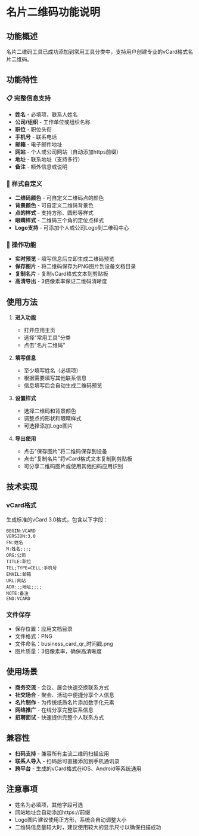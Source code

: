 # 名片二维码功能说明

## 功能概述

名片二维码工具已成功添加到常用工具分类中，支持用户创建专业的vCard格式名片二维码。

## 功能特性

### 📋 完整信息支持
- **姓名** - 必填项，联系人姓名
- **公司/组织** - 工作单位或组织名称
- **职位** - 职位头衔
- **手机号** - 联系电话
- **邮箱** - 电子邮件地址
- **网站** - 个人或公司网站（自动添加https前缀）
- **地址** - 联系地址（支持多行）
- **备注** - 额外信息或说明

### 🎨 样式自定义
- **二维码颜色** - 可自定义二维码点的颜色
- **背景颜色** - 可自定义二维码背景色
- **点的样式** - 支持方形、圆形等样式
- **眼睛样式** - 二维码三个角的定位点样式
- **Logo支持** - 可添加个人或公司Logo到二维码中心

### 📱 操作功能
- **实时预览** - 填写信息后立即生成二维码预览
- **保存图片** - 将二维码保存为PNG图片到设备文档目录
- **复制名片** - 复制vCard格式文本到剪贴板
- **高清导出** - 3倍像素率保证二维码清晰度

## 使用方法

1. **进入功能**
   - 打开应用主页
   - 选择"常用工具"分类
   - 点击"名片二维码"

2. **填写信息**
   - 至少填写姓名（必填项）
   - 根据需要填写其他联系信息
   - 信息填写后会自动生成二维码预览

3. **设置样式**
   - 选择二维码和背景颜色
   - 调整点的形状和眼睛样式
   - 可选择添加Logo图片

4. **导出使用**
   - 点击"保存图片"将二维码保存到设备
   - 点击"复制名片"将vCard格式文本复制到剪贴板
   - 可分享二维码图片或使用其他扫码应用识别

## 技术实现

### vCard格式
生成标准的vCard 3.0格式，包含以下字段：
```
BEGIN:VCARD
VERSION:3.0
FN:姓名
N:姓名;;;;
ORG:公司
TITLE:职位
TEL;TYPE=CELL:手机号
EMAIL:邮箱
URL:网站
ADR:;;地址;;;;
NOTE:备注
END:VCARD
```

### 文件保存
- 保存位置：应用文档目录
- 文件格式：PNG
- 文件命名：business_card_qr_时间戳.png
- 图片质量：3倍像素率，确保高清晰度

## 使用场景

- **商务交流** - 会议、展会快速交换联系方式
- **社交场合** - 聚会、活动中便捷分享个人信息
- **名片制作** - 为传统纸质名片添加数字化元素
- **网络推广** - 在线分享完整联系信息
- **招聘面试** - 快速提供完整个人联系方式

## 兼容性

- **扫码支持** - 兼容所有主流二维码扫描应用
- **联系人导入** - 扫码后可直接添加到手机通讯录
- **跨平台** - 生成的vCard格式在iOS、Android等系统通用

## 注意事项

- 姓名为必填项，其他字段可选
- 网站地址会自动添加https://前缀
- Logo图片建议使用正方形，系统会自动调整大小
- 二维码信息量较大时，建议使用较大的显示尺寸以确保扫描成功